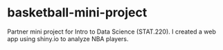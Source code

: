 # basketball-mini-project
Partner mini project for Intro to Data Science (STAT.220). I created a web app using shiny.io to analyze NBA players.
